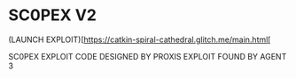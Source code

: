 # SC0PEX V2

(LAUNCH EXPLOIT)[https://catkin-spiral-cathedral.glitch.me/main.html[

SC0PEX EXPLOIT CODE DESIGNED BY PROXIS
EXPLOIT FOUND BY AGENT 3
